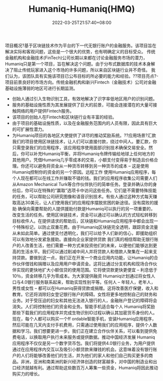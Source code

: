 ﻿---
weight: 
title: "Humaniq-Humaniq(HMQ)"
description: "基于区块链技术作为平台的下一代无银行账户的金融服务"
date: 2022-03-25T21:57:40+08:00
lastmod: 2022-03-25T16:45:40+08:00
draft: false
authors: ["Metabd"]
featuredImage: "humaniq-humaniqhmq.webp"
link: ""
tags: ["数字代币","Humaniq-Humaniq(HMQ)"]
categories: ["navigation"]
navigation: ["数字代币"]
lightgallery: true
toc: true
pinned: false
recommend: false
recommend1: false
---
项目概况?基于区块链技术作为平台的下一代无银行账户的金融服务。该项目旨在解决实际和客观问题，这些是一个很大的优势，也有明确定义的目标受众。 传统金融机构和金融技术(FinTech)公司长期以来都在讨论金融服务市场的潜力，Humaniq只是第一个项目，旨在解决这个问题。由于分布式数据库的技术本身解决了阻止传统玩家进入这个市场的许多问题，所以来自区块链行业并不奇怪。 我们认为，该团队具有实施该项目已公布目标的所必要的能力和经验。??项目亮点?- 项目前景良好的市场方向。传统金融机构和新兴Fintech（金融技术）公司对金融基础设施薄弱的地区可进行长期监测。
- 创始人通过引入生物识别工具，有效地解决了识字率低地区用户的识别问题。
- 服务的基础设施性质为其发展提供了巨大的前景，可能会连接潜在的大量可接触网络的用户提供Fintech服务。
- 该项目的创始人在Fintech和区块链行业有丰富的经验。
- 由于项目的基础设施性质，以及在金融服务范围内的人员有限，因此具有巨大的可扩展性潜力。
- 为Humaniq项目的各地区大使提供了详尽的推动奖励系统。??应用场景?汇款
我们的项目使用区块链技术，让人们可以直接付款，绕过中间人。要汇款，你只需登录我们的应用程序，该应用程序使用面部识别技术确保交易安全。然后，你可以补充Humaniq平衡，并将Humaniq令牌传输给地球上任何地方的其他用户。凭借Humaniq几乎零成本的交易，小额支付变得易于制造且价格合理。你还可以避免将资金从一种货币转移到另一种货币的成本 – 这是使用Humaniq控制你的资金的另一个原因。远程工作
使用Humaniq应用程序，每个人现在都可以在线工作并赚取不错的钱。我们的应用程序收集公司需要人们从Amazon Mechanical Turk等合作伙伴执行的简单任务。登录并确认你的身份后，你可以在特殊的“赢取”选项卡中访问这些任务。它们是不需要特殊技能的任务，可以帮助公司研究图像和语音识别技术。有些人通过这种方式每天赚取高达30美元，让人们使用我们的应用程序摆脱贫困的新途径。没有腐败的援助
确保向需要帮助的人提供援助付款是Humaniq可以执行的另一项重要的，改变生活的任务。使用区块链技术，资金可以通过可以确认的方式轻松转移到目标收件人。在提供请求的帮助后，区块链和Humaniq应用程序中都会出现一个特殊标记，以防止双重花费。由于Humaniq区块链完全透明，跟踪资金流量从未如此简单。通过使支付透明化，我们可以给予人们新的信心，即援助组织可以有效地分发紧急援助。直接向企业家提供贷款
我们真的相信帮助无银行账户的人改善生活，他们需要一种方式来投资他们的未来，以便他们能够达到更高的生活水平。我们可以通过削减中间人并将贷款人和借款人聚集在一起来支持贷款。要做到这一点，我们正在开发一个商业应用内功能，让Humaniq的合作伙伴借钱和捐赠以及应用用户申请资金。这将比通过分支机构和现场合作伙伴实现的更快地扩大小额信贷的使用范围。它将使贷款更快更便宜 – 利息低于10％，资金转移几乎为零成本。为大家提供融资
Humaniq计划通过将女性人口与4.0银行服务联系起来，帮助实现性别平等。任何人 – 年轻人，老年人，男性或女性 – 都可以在Humaniq获得贷款或捐赠。这将改善医疗保健，收入和教育。它还将消除妇女登记银行账户的障碍。女性将更多地控制自己的财务和业务。对于受压迫的妇女和其他无法进入银行的人，金融账户登记的障碍将会消失。人们将控制他们的资金和业务。智能手机适合每个人
Humaniq将奖励那些下载我们的应用程序并完成生物识别ID过程以确认其加密货币身份的人。现在，每个人都可以购买一个ff ordable智能手机，安装Humaniq应用程序，然后可能在几天内支付手机费用，只需通过使用我们的应用程序，提供个人数据和学习。我们想要更进一步。我们正在建立合作伙伴关系，可以看到提供免费电话，以换取用户执行未来服务或提供数据。推动中国经济发展
Humaniq应用程序不仅仅是另一个数字货币包。我们将提供4.0银行业务，为用户提供通过在应用程序内交互以及吸引小额贷款来赚钱的机会。这意味着没有银行账户的人们将能够改善他们的生活，并为他们的家人和他们自己购买更多的商品。非洲，亚洲和南美洲的新兴经济体创造的财富越多，对中国的制造业和出口经济就越有利。通过帮助这些数百万人筹集一些资金，Humaniq将因此推动购买力的增长。
